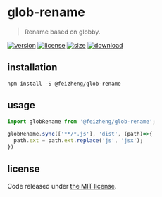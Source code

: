 # glob-rename
> Rename based on globby.

[![version][version-image]][version-url]
[![license][license-image]][license-url]
[![size][size-image]][size-url]
[![download][download-image]][download-url]

## installation
```shell
npm install -S @feizheng/glob-rename
```

## usage
```js
import globRename from '@feizheng/glob-rename';

globRename.sync(['**/*.js'], 'dist', (path)=>{
  path.ext = path.ext.replace('js', 'jsx');
})
```

## license
Code released under [the MIT license](./LICENSE.txt).

[version-image]: https://img.shields.io/npm/v/@feizheng/glob-rename
[version-url]: https://npmjs.org/package/@feizheng/glob-rename

[license-image]: https://img.shields.io/npm/l/@feizheng/glob-rename
[license-url]: https://github.com/afeiship/glob-rename/blob/master/LICENSE.txt

[size-image]: https://img.shields.io/bundlephobia/minzip/@feizheng/glob-rename
[size-url]: https://github.com/afeiship/glob-rename/blob/master/dist/glob-rename.min.js

[download-image]: https://img.shields.io/npm/dm/@feizheng/glob-rename
[download-url]: https://www.npmjs.com/package/@feizheng/glob-rename
